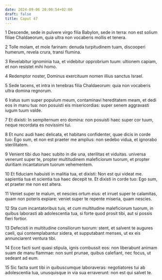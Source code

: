 ```yaml
---
date: 2024-09-06 20:00:54+02:00
draft: false
title: Caput 47
---
```





1 Descende, sede in pulvere virgo filia Babylon, sede in terra: non est solium filiae Chaldaeorum, quia ultra non vocaberis mollis et tenera.

2 Tolle molam, et mole farinam: denuda turpitudinem tuam, discooperi humerum, revela crura, transi flumina.

3 Revelabitur ignominia tua, et videbitur opprobrium tuum: ultionem capiam, et non resistet mihi homo.

4 Redemptor noster, Dominus exercituum nomen illius sanctus Israel.

5 Sede tacens, et intra in tenebras filia Chaldaeorum: quia non vocaberis ultra domina regnorum.

6 Iratus sum super populum meum, contaminavi hereditatem meam, et dedi eos in manu tua: non posuisti eis misericordias: super senem aggravasti iugum tuum valde.

7 Et dixisti: In sempiternum ero domina: non posuisti haec super cor tuum, neque recordata es novissimi tui.

8 Et nunc audi haec delicata, et habitans confidenter, quae dicis in corde tuo: Ego sum, et non est praeter me amplius: non sedebo vidua, et ignorabo sterilitatem.

9 Venient tibi duo haec subito in die una, sterilitas et viduitas. universa venerunt super te, propter multitudinem maleficiorum tuorum, et propter duritiam incantatorum tuorum vehementem.

10 Et fiduciam habuisti in malitia tua, et dixisti: Non est qui videat me. sapientia tua et scientia tua haec decepit te. Et dixisti in corde tuo: Ego sum, et praeter me non est altera.

11 Veniet super te malum, et nescies ortum eius: et irruet super te calamitas, quam non poteris expiare: veniet super te repente miseria, quam nescies.

12 Sta cum incantatoribus tuis, et cum multitudine maleficiorum tuorum, in quibus laborasti ab adolescentia tua, si forte quod prosit tibi, aut si possis fieri fortior.

13 Defecisti in multitudine consiliorum tuorum: stent, et salvent te augures caeli, qui contemplabantur sidera, et supputabant menses, ut ex eis annunciarent ventura tibi.

14 Ecce facti sunt quasi stipula, ignis combussit eos: non liberabunt animam suam de manu flammae: non sunt prunae, quibus calefiant, nec focus, ut sedeant ad eum.

15 Sic facta sunt tibi in quibuscumque laboraveras: negotiatores tui ab adolescentia tua, unusquisque in via sua erraverunt: non est qui salvet te.

